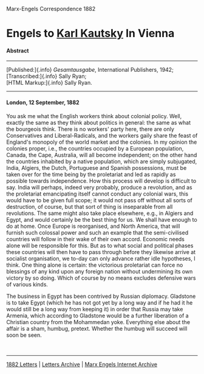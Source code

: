 Marx-Engels Correspondence 1882

# Engels to [Karl Kautsky](../../../../../glossary/people/k/a.htm#kautsky-karl) In Vienna

#### Abstract

------------------------------------------------------------------------

[Published:]{.info} *Gesamtausgabe*, International Publishers, 1942;\
[Transcribed:]{.info} Sally Ryan;\
[HTML Markup:]{.info} Sally Ryan.

------------------------------------------------------------------------

#### London, 12 September, 1882

You ask me what the English workers think about colonial policy. Well,
exactly the same as they think about politics in general: the same as
what the bourgeois think. There is no workers\' party here, there are
only Conservatives and Liberal-Radicals, and the workers gaily share the
feast of England\'s monopoly of the world market and the colonies. In my
opinion the colonies proper, i.e., the countries occupied by a European
population, Canada, the Cape, Australia, will all become independent; on
the other hand the countries inhabited by a native population, which are
simply subjugated, India, Algiers, the Dutch, Portuguese and Spanish
possessions, must be taken over for the time being by the proletariat
and led as rapidly as possible towards independence. How this process
will develop is difficult to say. India will perhaps, indeed very
probably, produce a revolution, and as the proletariat emancipating
itself cannot conduct any colonial wars, this would have to be given
full scope; it would not pass off without all sorts of destruction, of
course, but that sort of thing is inseparable from all revolutions. The
same might also take place elsewhere, e.g., in Algiers and Egypt, and
would certainly be the best thing for us. We shall have enough to do at
home. Once Europe is reorganised, and North America, that will furnish
such colossal power and such an example that the semi-civilised
countries will follow in their wake of their own accord. Economic needs
alone will be responsible for this. But as to what social and political
phases these countries will then have to pass through before they
likewise arrive at socialist organisation, we to-day can only advance
rather idle hypotheses, I think. One thing alone is certain: the
victorious proletariat can force no blessings of any kind upon any
foreign nation without undermining its own victory by so doing. Which of
course by no means excludes defensive wars of various kinds.

The business in Egypt has been contrived by Russian diplomacy. Gladstone
is to take Egypt (which he has not got yet by a long way and if he had
it he would still be a long way from keeping it) in order that Russia
may take Armenia, which according to Gladstone would be a further
liberation of a Christian country from the Mohammedan yoke. Everything
else about the affair is a sham, humbug, pretext. Whether the humbug
will succeed will soon be seen.

 

------------------------------------------------------------------------

[1882 Letters](index.htm) \| [Letters
Archive](../../../letters/index.htm) \| [Marx Engels Internet
Archive](../../../index.htm)
